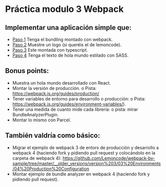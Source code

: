 # Práctica modulo 3 Webpack
## Implementar una aplicación simple que:
- [Paso 1](https://github.com/VanesaGC/LemonCode/commit/2066929aa155157c8a8bdf3cebc2c5f0cb3befa1) Tenga el bundling montado con webpack.
- [Paso 2](https://github.com/VanesaGC/LemonCode/commit/b1d3888f8da303b694412fc4a3e7407a4c98931a) Muestre un logo (si queréis el de lemoncode).
- [Paso 3](https://github.com/VanesaGC/LemonCode/commit/d944631ec164cd3ece56d9d4b1020d606e632737) Este montada con typescript.
- [Paso 4](https://github.com/VanesaGC/LemonCode/commit/00809b4871c928983c0b172e1536bdb5c2f29bea) Tenga el texto de hola mundo estilado con SASS.

## Bonus points:
- Muestra un hola mundo desarrollado con React.
- Montar la versión de producción.
o Pista: https://webpack.js.org/guides/production/
- Tener variables de entorno para desarrollo o producción:
o Pista: https://webpack.js.org/guides/environment-variables/).
- Tener una medida de cuanto mide cada librería:
o pista: mirar BundleAnalyzerPlugin.
- Montar lo mismo con Parcel.

## También valdría como básico:
- Migrar el ejemplo de webpack 3 de entors de producción y desarrollo a webpack 4 (haciendo fork y pidiendo pull request y colocándolo en la carpeta de webpack 4): https://github.com/Lemoncode/webpack-by-sample/tree/master/__older_versions/version%203/03%20Environments/04%20Production%20Configuration
- Montar ejemplo de bundle analyzer en webpack 4 (haciendo fork y pidiendo pull request).